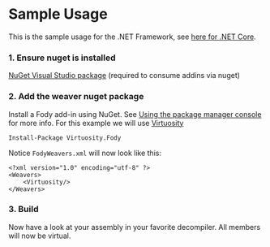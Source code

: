 # Sample Usage

This is the sample usage for the .NET Framework, see [here for .NET Core](NetCore). 
 
### 1. Ensure nuget is installed 

[NuGet Visual Studio package](http://visualstudiogallery.msdn.microsoft.com/27077b70-9dad-4c64-adcf-c7cf6bc9970c) (required to consume addins via nuget)

### 2. Add the weaver nuget package

Install a Fody add-in using NuGet. See [Using the package manager console](http://docs.nuget.org/docs/start-here/using-the-package-manager-console) for more info. For this example we will use [Virtuosity](https://github.com/Fody/Virtuosity)

    Install-Package Virtuosity.Fody

Notice `FodyWeavers.xml` will now look like this:

    <?xml version="1.0" encoding="utf-8" ?>
    <Weavers>
        <Virtuosity/> 
    </Weavers>

### 3. Build

Now have a look at your assembly in your favorite decompiler. All members will now be virtual.

